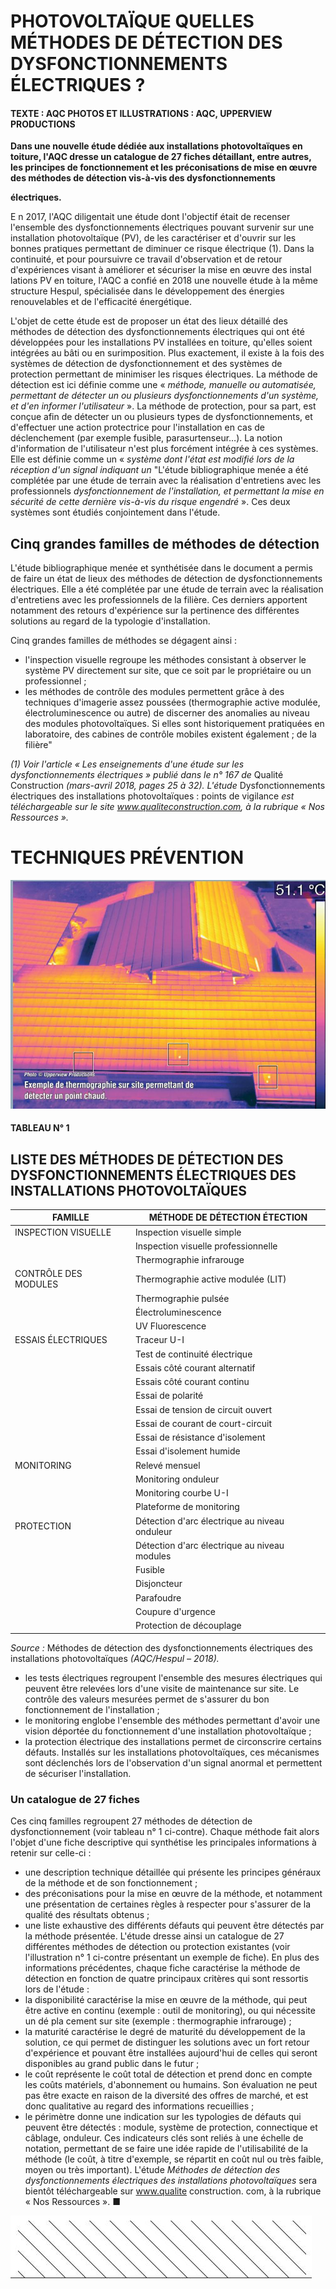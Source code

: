 # PHOTOVOLTAÏQUE QUELLES MÉTHODES DE DÉTECTION DES DYSFONCTIONNEMENTS ÉLECTRIQUES ?

#### TEXTE : **AQC**  PHOTOS ET ILLUSTRATIONS : **AQC, UPPERVIEW PRODUCTIONS**

**Dans une nouvelle étude dédiée aux installations photovoltaïques en toiture, l'AQC dresse un catalogue de 27 fiches détaillant, entre autres, les principes de fonctionnement et les préconisations de mise en œuvre des méthodes de détection vis-à-vis des dysfonctionnements** 

**électriques.** 

E n 2017, l'AQC diligentait une étude dont l'objectif était de recenser l'ensemble des dysfonctionnements électriques pouvant survenir sur une installation photovoltaïque (PV), de les caractériser et d'ouvrir sur les bonnes pratiques permettant de diminuer ce risque électrique (1). Dans la continuité, et pour poursuivre ce travail d'observation et de retour d'expériences visant à améliorer et sécuriser la mise en œuvre des instal lations PV en toiture, l'AQC a confié en 2018 une nouvelle étude à la même structure Hespul, spécialisée dans le développement des énergies renouvelables et de l'efficacité énergétique.

L'objet de cette étude est de proposer un état des lieux détaillé des méthodes de détection des dysfonctionnements électriques qui ont été développées pour les installations PV installées en toiture, qu'elles soient intégrées au bâti ou en surimposition. Plus exactement, il existe à la fois des systèmes de détection de dysfonctionnement et des systèmes de protection permettant de minimiser les risques électriques. La méthode de détection est ici définie comme une « *méthode, manuelle ou automatisée, permettant de détecter un ou plusieurs dysfonctionnements d'un système, et d'en informer l'utilisateur* ». La méthode de protection, pour sa part, est conçue afin de détecter un ou plusieurs types de dysfonctionnements, et d'effectuer une action protectrice pour l'installation en cas de déclenchement (par exemple fusible, parasurtenseur…). La notion d'information de l'utilisateur n'est plus forcément intégrée à ces systèmes. Elle est définie comme un « *système dont l'état est modifié lors de la réception d'un signal indiquant un*  "L'étude bibliographique menée a été complétée par une étude de terrain avec la réalisation d'entretiens avec les professionnels *dysfonctionnement de l'installation, et permettant la mise en sécurité de cette dernière vis-à-vis du risque engendré* ». Ces deux systèmes sont étudiés conjointement dans l'étude.

## Cinq grandes familles de méthodes de détection

L'étude bibliographique menée et synthétisée dans le document a permis de faire un état de lieux des méthodes de détection de dysfonctionnements électriques. Elle a été complétée par une étude de terrain avec la réalisation d'entretiens avec les professionnels de la filière. Ces derniers apportent notamment des retours d'expérience sur la pertinence des différentes solutions au regard de la typologie d'installation.

Cinq grandes familles de méthodes se dégagent ainsi :

- l'inspection visuelle regroupe les méthodes consistant à observer le système PV directement sur site, que ce soit par le propriétaire ou un professionnel ;
- les méthodes de contrôle des modules permettent grâce à des techniques d'imagerie assez poussées (thermographie active modulée, électroluminescence ou autre) de discerner des anomalies au niveau des modules photovoltaïques. Si elles sont historiquement pratiquées en laboratoire, des cabines de contrôle mobiles existent également ; de la filière"

*(1) Voir l'article « Les enseignements d'une étude sur les dysfonctionnements électriques » publié dans le n° 167 de* Qualité Construction *(mars-avril 2018, pages 25 à 32). L'étude*  Dysfonctionnements électriques des installations photovoltaïques : points de vigilance *est téléchargeable sur le site www.qualiteconstruction.com, à la rubrique « Nos Ressources ».*

# **TECHNIQUES** PRÉVENTION

![](<images/Photovoltaïque - Quelles méthodes de détection des dysfonctionnements électriques/_page_1_Picture_1.jpeg>)

#### **TABLEAU N° 1**

## LISTE DES MÉTHODES DE DÉTECTION DES DYSFONCTIONNEMENTS ÉLECTRIQUES DES INSTALLATIONS PHOTOVOLTAÏQUES

| FAMILLE              | MÉTHODE DE DÉTECTION ÉTECTION                 |
|----------------------|-----------------------------------------------|
| INSPECTION VISUELLE  | Inspection visuelle simple                    |
|                      | Inspection visuelle professionnelle           |
|                      | Thermographie infrarouge                      |
| CONTRÔLE DES MODULES | Thermographie active modulée (LIT)            |
|                      | Thermographie pulsée                          |
|                      | Électroluminescence                           |
|                      | UV Fluorescence                               |
| ESSAIS ÉLECTRIQUES   | Traceur U-I                                   |
|                      | Test de continuité électrique                 |
|                      | Essais côté courant alternatif                |
|                      | Essais côté courant continu                   |
|                      | Essai de polarité                             |
|                      | Essai de tension de circuit ouvert            |
|                      | Essai de courant de court-circuit             |
|                      | Essai de résistance d'isolement               |
|                      | Essai d'isolement humide                      |
| MONITORING           | Relevé mensuel                                |
|                      | Monitoring onduleur                           |
|                      | Monitoring courbe U-I                         |
|                      | Plateforme de monitoring                      |
| PROTECTION           | Détection d'arc électrique au niveau onduleur |
|                      | Détection d'arc électrique au niveau modules  |
|                      | Fusible                                       |
|                      | Disjoncteur                                   |
|                      | Parafoudre                                    |
|                      | Coupure d'urgence                             |
|                      | Protection de découplage                      |

*Source :* Méthodes de détection des dysfonctionnements électriques des installations photovoltaïques *(AQC/Hespul – 2018).*

- les tests électriques regroupent l'ensemble des mesures électriques qui peuvent être relevées lors d'une visite de maintenance sur site. Le contrôle des valeurs mesurées permet de s'assurer du bon fonctionnement de l'installation ;
- le monitoring englobe l'ensemble des méthodes permettant d'avoir une vision déportée du fonctionnement d'une installation photovoltaïque ;
- la protection électrique des installations permet de circonscrire certains défauts. Installés sur les installations photovoltaïques, ces mécanismes sont déclenchés lors de l'observation d'un signal anormal et permettent de sécuriser l'installation.

### Un catalogue de 27 fiches

Ces cinq familles regroupent 27 méthodes de détection de dysfonctionnement (voir tableau n° 1 ci-contre). Chaque méthode fait alors l'objet d'une fiche descriptive qui synthétise les principales informations à retenir sur celle-ci :

- une description technique détaillée qui présente les principes généraux de la méthode et de son fonctionnement ;
- des préconisations pour la mise en œuvre de la méthode, et notamment une présentation de certaines règles à respecter pour s'assurer de la qualité des résultats obtenus ;
- une liste exhaustive des différents défauts qui peuvent être détectés par la méthode présentée. L'étude dresse ainsi un catalogue de 27 différentes méthodes de détection ou protection existantes (voir l'illustration n° 1 ci-contre présentant un exemple de fiche). En plus des informations précédentes, chaque fiche caractérise la méthode de détection en fonction de quatre principaux critères qui sont ressortis lors de l'étude :
- la disponibilité caractérise la mise en œuvre de la méthode, qui peut être active en continu (exemple : outil de monitoring), ou qui nécessite un dé pla cement sur site (exemple : thermographie infrarouge) ;
- la maturité caractérise le degré de maturité du développement de la solution, ce qui permet de distinguer les solutions avec un fort retour d'expérience et pouvant être installées aujourd'hui de celles qui seront disponibles au grand public dans le futur ;
- le coût représente le coût total de détection et prend donc en compte les coûts matériels, d'abonnement ou humains. Son évaluation ne peut pas être exacte en raison de la diversité des offres de marché, et est donc qualitative au regard des informations recueillies ;
- le périmètre donne une indication sur les typologies de défauts qui peuvent être détectés : module, système de protection, connectique et câblage, onduleur. Ces indicateurs clés sont reliés à une échelle de notation, permettant de se faire une idée rapide de l'utilisabilité de la méthode (le coût, à titre d'exemple, se répartit en coût nul ou très faible, moyen ou très important). L'étude *Méthodes de détection des dysfonctionnements électriques des installations photovoltaïques* sera bientôt téléchargeable sur www.qualite construction. com, à la rubrique « Nos Ressources ». ■

![](<images/Photovoltaïque - Quelles méthodes de détection des dysfonctionnements électriques/_page_1_Picture_18.jpeg>)